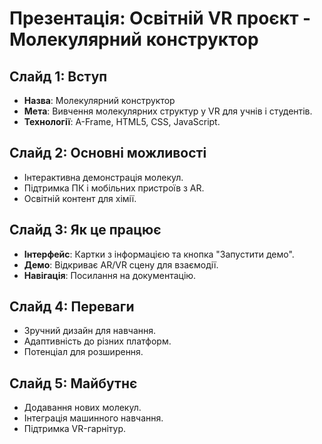 # Презентація: Освітній VR проєкт - Молекулярний конструктор

## Слайд 1: Вступ
- **Назва**: Молекулярний конструктор
- **Мета**: Вивчення молекулярних структур у VR для учнів і студентів.
- **Технології**: A-Frame, HTML5, CSS, JavaScript.

## Слайд 2: Основні можливості
- Інтерактивна демонстрація молекул.
- Підтримка ПК і мобільних пристроїв з AR.
- Освітній контент для хімії.

## Слайд 3: Як це працює
- **Інтерфейс**: Картки з інформацією та кнопка "Запустити демо".
- **Демо**: Відкриває AR/VR сцену для взаємодії.
- **Навігація**: Посилання на документацію.

## Слайд 4: Переваги
- Зручний дизайн для навчання.
- Адаптивність до різних платформ.
- Потенціал для розширення.

## Слайд 5: Майбутнє
- Додавання нових молекул.
- Інтеграція машинного навчання.
- Підтримка VR-гарнітур.
